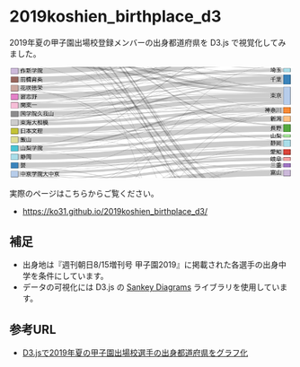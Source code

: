 # 2019koshien_birthplace_d3

2019年夏の甲子園出場校登録メンバーの出身都道府県を D3.js で視覚化してみました。

![sample.png](https://raw.githubusercontent.com/ko31/2019koshien_birthplace_d3/master/sample.png)

実際のページはこちらからご覧ください。

* https://ko31.github.io/2019koshien_birthplace_d3/

## 補足

* 出身地は『週刊朝日8/15増刊号 甲子園2019』に掲載された各選手の出身中学を条件にしています。
* データの可視化には D3.js の [Sankey Diagrams](https://github.com/d3/d3-plugins/tree/master/sankey) ライブラリを使用しています。

## 参考URL

* [D3.jsで2019年夏の甲子園出場校選手の出身都道府県をグラフ化](https://blog.ko31.com/201908/2019-koshien-birthplace-d3/)

